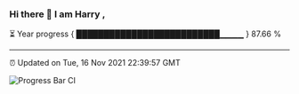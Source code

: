 ### Hi there 👋 I am Harry , 

⏳ Year progress { ██████████████████████████▁▁▁▁ } 87.66 %

---

⏰ Updated on Tue, 16 Nov 2021 22:39:57 GMT

![Progress Bar CI](https://github.com/duykhang68/duykhang68/workflows/Progress%20Bar%20CI/badge.svg)
